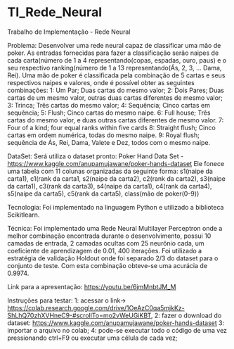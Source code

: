 # TI_Rede_Neural
Trabalho de Implementação - Rede Neural

Problema: Desenvolver uma rede neural capaz de classificar uma mão de poker. As entradas fornecidas para fazer a classificação serão naipes de cada carta(número de 1 a 4 representando(copas, espadas, ouro, paus) e o seu respectivo ranking(número de 1 a 13 representando(Ás, 2, 3, ... Dama, Rei). Uma mão de poker é classificada pela combinação de 5 cartas e seus respectivos naipes e valores, onde é possível obter as seguintes combinações: 
  1: Um Par; Duas cartas do mesmo valor;
  2: Dois Pares; Duas cartas de um mesmo valor, outras duas cartas diferentes de mesmo valor;
  3: Trinca; Três cartas do mesmo valor;
  4: Sequência; Cinco cartas em sequência;
  5: Flush; Cinco cartas do mesmo naipe.
  6: Full house; Três cartas do mesmo valor, e duas outras cartas diferentes de mesmo valor.
  7: Four of a kind; four equal ranks within five cards
  8: Straight flush; Cinco cartas em ordem numérica, todas do mesmo naipe.
  9: Royal flush; sequência de Ás, Rei, Dama, Valete e Dez, todos com o mesmo naipe.

DataSet: Será utiliza o dataset pronto: Poker Hand Data Set - https://www.kaggle.com/anupamujawane/poker-hands-dataset
  Ele fonece uma tabela com 11 colunas organizadas da seguinte forma: s1(naipe da carta1), c1(rank da carta1, s2(naipe da carta2), c2(rank da carta2), s3(naipe da carta1), c3(rank da carta3), s4(naipe da carta1), c4(rank da carta4), s5(naipe da carta5), c5(rank da carta5), class(mão de poker(0-9))
  
Tecnologia: Foi implementado na linguagem Python e utilizado a biblioteca Scikitlearn.

Técnica: Foi implementado uma Rede Neural Multilayer Perceptron onde a melhor combinação encontrada durante o desenvolvimento, possui 10 camadas de entrada, 2 camadas ocultas com 25 neurônio cada, um coeficiente de aprendizagem de 0.01, 400 iterações. Foi utilizado a estratégia de validação Holdout onde foi separado 2/3 do dataset para o conjunto de teste. Com esta combinação obteve-se uma acurácia de 0.9974.


Link para a apresentação: https://youtu.be/6jmMnbtJM_M



Instruções para testar: 
  1: acessar o link-> https://colab.research.google.com/drive/1OeAzC0qa5mjkKz-ShLhQ70zhXVHneC9-#scrollTo=mo2vWeUGiKBT,
  2: fazer o download do dataset: https://www.kaggle.com/anupamujawane/poker-hands-dataset
  3: importar o arquivo no colab;
  4: pode-se executar todo o código de uma vez pressionando ctrl+F9 ou executar uma célula de cada vez;
